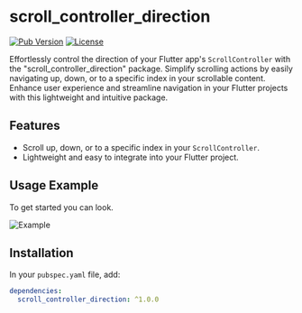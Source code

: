 # scroll_controller_direction

[![Pub Version](https://img.shields.io/pub/v/scroll_controller_direction)](https://pub.dev/packages/scroll_controller_direction)
[![License](https://img.shields.io/badge/license-MIT-blue.svg)](https://opensource.org/licenses/MIT)

Effortlessly control the direction of your Flutter app's `ScrollController` with the "scroll_controller_direction" package. Simplify scrolling actions by easily navigating up, down, or to a specific index in your scrollable content. Enhance user experience and streamline navigation in your Flutter projects with this lightweight and intuitive package.

## Features

- Scroll up, down, or to a specific index in your `ScrollController`.
- Lightweight and easy to integrate into your Flutter project.

## Usage Example

To get started you can look.

![Example](https://github.com/kunjanrajbhandari/scroll_controller_direction/blob/main/gif/scroll_controller_direction.scrollupdown.gif?raw=true)

## Installation

In your `pubspec.yaml` file, add:

```yaml
dependencies:
  scroll_controller_direction: ^1.0.0
```
